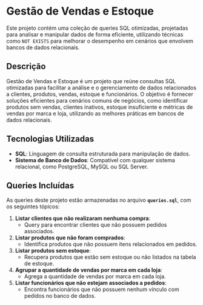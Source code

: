 # Gestão de Vendas e Estoque

Este projeto contém uma coleção de queries SQL otimizadas, projetadas para analisar e manipular dados de forma eficiente, utilizando técnicas como `NOT EXISTS` para melhorar o desempenho em cenários que envolvem bancos de dados relacionais.

## Descrição

Gestão de Vendas e Estoque é um projeto que reúne consultas SQL otimizadas para facilitar a análise e o gerenciamento de dados relacionados a clientes, produtos, vendas, estoque e funcionários. O objetivo é fornecer soluções eficientes para cenários comuns de negócios, como identificar produtos sem vendas, clientes inativos, estoque insuficiente e métricas de vendas por marca e loja, utilizando as melhores práticas em bancos de dados relacionais.

## Tecnologias Utilizadas

- **SQL**: Linguagem de consulta estruturada para manipulação de dados.
- **Sistema de Banco de Dados**: Compatível com qualquer sistema relacional, como PostgreSQL, MySQL ou SQL Server.

## Queries Incluídas

As queries deste projeto estão armazenadas no arquivo **`queries.sql`**, com os seguintes tópicos:

1. **Listar clientes que não realizaram nenhuma compra**:
   - Query para encontrar clientes que não possuem pedidos associados.
2. **Listar produtos que não foram comprados**:
   - Identifica produtos que não possuem itens relacionados em pedidos.
3. **Listar produtos sem estoque**:
   - Recupera produtos que estão sem estoque ou não listados na tabela de estoque.
4. **Agrupar a quantidade de vendas por marca em cada loja**:
   - Agrega a quantidade de vendas por marca em cada loja.
5. **Listar funcionários que não estejam associados a pedidos**:
   - Encontra funcionários que não possuem nenhum vínculo com pedidos no banco de dados.
